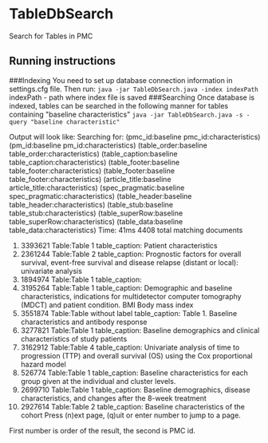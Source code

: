 # TableDbSearch
Search for Tables in PMC

## Running instructions
###Indexing
You need to set up database connection information in settings.cfg file. Then run:
```java -jar TableDbSearch.java -index indexPath```
indexPath - path where index file is saved
###Searching
Once database is indexed, tables can be searched in the following manner for tables containing "baseline characteristics"
```java -jar TableDbSearch.java -s -query "baseline characteristic"```

Output will look like:
Searching for: (pmc_id:baseline pmc_id:characteristics) (pm_id:baseline pm_id:characteristics) (table_order:baseline table_order:characteristics) (table_caption:baseline table_caption:characteristics) (table_footer:baseline table_footer:characteristics) (table_footer:baseline table_footer:characteristics) (article_title:baseline article_title:characteristics) (spec_pragmatic:baseline spec_pragmatic:characteristics) (table_header:baseline table_header:characteristics) (table_stub:baseline table_stub:characteristics) (table_superRow:baseline table_superRow:characteristics) (table_data:baseline table_data:characteristics)
Time: 41ms
4408 total matching documents
1. 3393621
	Table:Table 1
   table_caption: Patient characteristics
2. 2361244
	Table:Table 2
   table_caption: Prognostic factors for overall survival, event-free survival and disease relapse (distant or local): univariate analysis
3. 1894974
	Table:Table 1
   table_caption: 
4. 3195264
	Table:Table 1
   table_caption: Demographic and baseline characteristics, indications for multidetector computer tomography (MDCT) and patient condition. BMI Body mass index
5. 3551874
	Table:Table without label
   table_caption: Table 1. Baseline characteristics and antibody response
6. 3277821
	Table:Table 1
   table_caption: Baseline demographics and clinical characteristics of study patients
7. 3162912
	Table:Table 4
   table_caption: Univariate analysis of time to progression (TTP) and overall survival (OS) using the Cox proportional hazard model
8. 526774
	Table:Table 1
   table_caption: Baseline characteristics for each group given at the individual and cluster levels.
9. 2699710
	Table:Table 1
   table_caption: Baseline demographics, disease characteristics, and changes after the 8-week treatment
10. 2927614
	Table:Table 2
   table_caption: Baseline characteristics of the cohort
Press (n)ext page, (q)uit or enter number to jump to a page.

First number is order of the result, the second is PMC id. 

